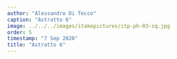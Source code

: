 ```yaml
---
author: "Alessandro Di Tecco"
caption: "Astratto 6"
image: ../../../images/itakepictures/itp-ph-03-sq.jpg
order: 5
timestamp: "7 Sep 2020"
title: "Astratto 6"
---
```

